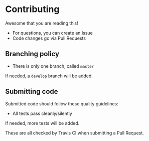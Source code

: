 # Contributing

Awesome that you are reading this!

 * For questions, you can create an Issue
 * Code changes go via Pull Requests

## Branching policy

 * There is only one branch, called `master`

If needed, a `develop` branch will be added.

## Submitting code

Submitted code should follow these quality guidelines:

 * All tests pass cleanly/silently

If needed, more tests will be added.

These are all checked by Travis CI when submitting
a Pull Request. 

